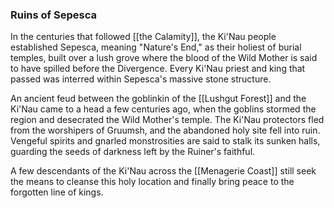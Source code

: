 ### Ruins of Sepesca

In the centuries that followed [[the Calamity]], the Ki'Nau people established Sepesca, meaning "Nature's End," as their holiest of burial temples, built over a lush grove where the blood of the Wild Mother is said to have spilled before the Divergence. Every Ki'Nau priest and king that passed was interred within Sepesca's massive stone structure.

An ancient feud between the goblinkin of the [[Lushgut Forest]] and the Ki'Nau came to a head a few centuries ago, when the goblins stormed the region and desecrated the Wild Mother's temple. The Ki'Nau protectors fled from the worshipers of Gruumsh, and the abandoned holy site fell into ruin. Vengeful spirits and gnarled monstrosities are said to stalk its sunken halls, guarding the seeds of darkness left by the Ruiner's faithful.

A few descendants of the Ki'Nau across the [[Menagerie Coast]] still seek the means to cleanse this holy location and finally bring peace to the forgotten line of kings.